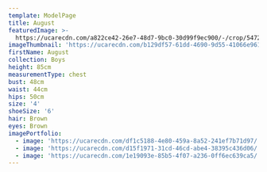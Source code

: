 ```yaml
---
template: ModelPage
title: August
featuredImage: >-
  https://ucarecdn.com/a822ce42-26e7-48d7-9bc0-30d99f9ec900/-/crop/5472x2556/0,0/-/preview/
imageThumbnail: 'https://ucarecdn.com/b129df57-61dd-4690-9d55-41066e961130/'
firstName: August
collection: Boys
height: 85cm
measurementType: chest
bust: 48cm
waist: 44cm
hips: 50cm
size: '4'
shoeSize: '6'
hair: Brown
eyes: Brown
imagePortfolio:
  - image: 'https://ucarecdn.com/df1c5188-4e80-459a-8a52-241ef7b71d97/'
  - image: 'https://ucarecdn.com/d15f1971-31cd-46cd-abe4-38395c436d06/'
  - image: 'https://ucarecdn.com/1e19093e-85b5-4f07-a236-0ff6ec639ca5/'
---
```


